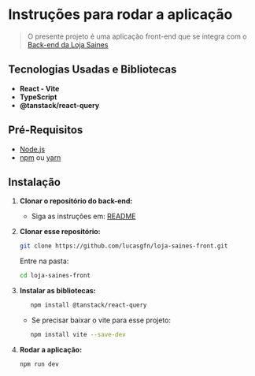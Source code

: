 # Instruções para rodar a aplicação
> O presente projeto é uma aplicação front-end que se integra com o  [Back-end da Loja Saines](https://github.com/lucasgfn/backend-spring-loja)

## Tecnologias Usadas e Bibliotecas
- **React - Vite**
- **TypeScript**
- **@tanstack/react-query**


## Pré-Requisitos
- [Node.js](https://nodejs.org/)
- [npm](https://www.npmjs.com/) ou [yarn](https://yarnpkg.com/) 

## Instalação

1. **Clonar o repositório do back-end:**
   - Siga as instruções em: [README](https://github.com/lucasgfn/backend-spring-loja/blob/main/README.md)

2. **Clonar esse repositório:**
   ```bash
   git clone https://github.com/lucasgfn/loja-saines-front.git
   ```
   Entre na pasta:
   ```bash
   cd loja-saines-front
   ```

3. **Instalar as bibliotecas:**
    ````bash
       npm install @tanstack/react-query
    ````
    
   - Se precisar baixar o vite para esse projeto:  
   ````bash
      npm install vite --save-dev
   ````

4. **Rodar a aplicação:**
   ```
   npm run dev
   ```
   
